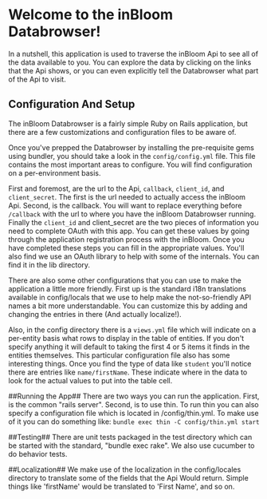 # Welcome to the inBloom Databrowser! #

In a nutshell, this application is used to traverse the inBloom Api to see all of the data available to you.
You can explore the data by clicking on the links that the Api shows, or you can even explicitly tell
the Databrowser what part of the Api to visit.

## Configuration And Setup ##
The inBloom Databrowser is a fairly simple Ruby on Rails application, but there are a few customizations and
configuration files to be aware of.

Once you've prepped the Databrowser by installing the pre-requisite gems using bundler, you should take
a look in the `config/config.yml` file. This file contains the most important areas to configure. You will
find configuration on a per-environment basis.

First and foremost, are the url to the Api, `callback`, `client_id`, and `client_secret`. The first is the url
needed to actually access the inBloom Api. Second, is the callback. You will want to replace everything before
`/callback` with the url to where you have the inBloom Databrowser running. Finally the `client_id` and
client_secret are the two pieces of information you need to complete OAuth with this app. You can get these
values by going through the application registration process with the inBloom. Once you have completed these
steps you can fill in the appropriate values. You'll also find we use an OAuth library to help with some
of the internals. You can find it in the lib directory.

There are also some other configurations that you can use to make the application a little more friendly.
First up is the standard i18n translations available in config/locals that we use to help make the
not-so-friendly API names a bit more understandable. You can customize this by adding and changing
the entries in there (And actually localize!).

Also, in the config directory there is a `views.yml` file which will indicate on a per-entity basis what
rows to display in the table of entities. If you don't specify anything it will default to taking the
first 4 or 5 items it finds in the entities themselves. This particular configuration file also has
some interesting things. Once you find the type of data like `student` you'll notice there are entries
like `name/firstName`. These indicate where in the data to look for the actual values to put into the
table cell.

##Running the App##
There are two ways you can run the application. First, is the common "rails server". Second, is to use thin.
To run thin you can also specify a configuration file which is located in /config/thin.yml. To make use
of it you can do something like: `bundle exec thin -C config/thin.yml start`

##Testing##
There are unit tests packaged in the test directory which can be started with the standard, "bundle exec rake".
We also use cucumber to do behavior tests.

##Localization##
We make use of the localization in the config/locales directory to translate some of the fields that the Api
Would return. Simple things like 'firstName' would be translated to 'First Name', and so on.


